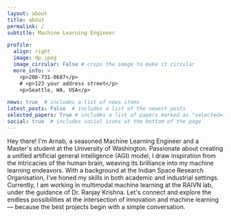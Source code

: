 ```yaml
---
layout: about
title: about
permalink: /
subtitle: Machine Learning Engineer

profile:
  align: right
  image: dp.jpeg
  image_circular: False # crops the image to make it circular
  more_info: >
    <p>206-731-0687</p>
    # <p>123 your address street</p>
    <p>Seattle, WA, USA</p>

news: true  # includes a list of news items
latest_posts: False  # includes a list of the newest posts
selected_papers: True # includes a list of papers marked as "selected={true}"
social: true  # includes social icons at the bottom of the page
---
```


Hey there! I'm Arnab, a seasoned Machine Learning Engineer and a Master's student at the University of Washington. Passionate about creating a unified artificial general intelligence (AGI) model, I draw inspiration from the intricacies of the human brain, weaving its brilliance into my machine learning endeavors. With a background at the Indian Space Research Organisation, I've honed my skills in both academic and industrial settings. Currently, I am working in multimodal machine learning at the RAIVN lab, under the guidance of Dr. Ranjay Krishna. Let's connect and explore the endless possibilities at the intersection of innovation and machine learning — because the best projects begin with a simple conversation.

